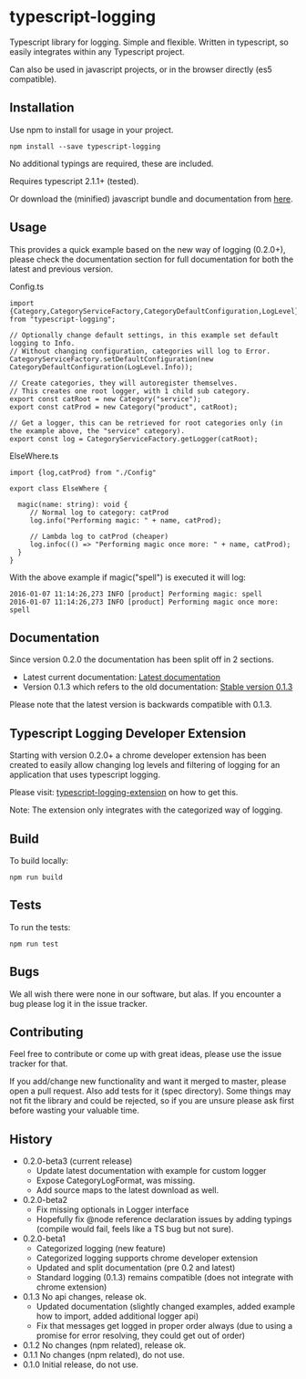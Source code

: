 # typescript-logging

Typescript library for logging. Simple and flexible.
Written in typescript, so easily integrates within any Typescript project.

Can also be used in javascript projects, or in the browser directly (es5 compatible).

## Installation

Use npm to install for usage in your project.

~~~
npm install --save typescript-logging
~~~
No additional typings are required, these are included.

Requires typescript 2.1.1+ (tested).

Or download the (minified) javascript bundle and documentation from [here](https://github.com/mreuvers/typescript-logging/tree/master/downloads/bundle/latest).

## Usage

This provides a quick example based on the new way of logging (0.2.0+), please check the documentation section for full documentation for both the latest and previous version.

Config.ts
~~~
import {Category,CategoryServiceFactory,CategoryDefaultConfiguration,LogLevel} from "typescript-logging";

// Optionally change default settings, in this example set default logging to Info.
// Without changing configuration, categories will log to Error.
CategoryServiceFactory.setDefaultConfiguration(new CategoryDefaultConfiguration(LogLevel.Info));

// Create categories, they will autoregister themselves.
// This creates one root logger, with 1 child sub category.
export const catRoot = new Category("service");
export const catProd = new Category("product", catRoot);

// Get a logger, this can be retrieved for root categories only (in the example above, the "service" category).
export const log = CategoryServiceFactory.getLogger(catRoot);
~~~

ElseWhere.ts
~~~
import {log,catProd} from "./Config"

export class ElseWhere {

  magic(name: string): void {
     // Normal log to category: catProd
     log.info("Performing magic: " + name, catProd);

     // Lambda log to catProd (cheaper)
     log.infoc(() => "Performing magic once more: " + name, catProd);
  }
}
~~~

With the above example if magic("spell") is executed it will log:
~~~
2016-01-07 11:14:26,273 INFO [product] Performing magic: spell
2016-01-07 11:14:26,273 INFO [product] Performing magic once more: spell
~~~

## Documentation

Since version 0.2.0 the documentation has been split off in 2 sections.
* Latest current documentation: [Latest documentation](docs/latest.md)
* Version 0.1.3 which refers to the old documentation: [Stable version 0.1.3](docs/stable_0.1.3.md)

Please note that the latest version is backwards compatible with 0.1.3.

## Typescript Logging Developer Extension

Starting with version 0.2.0+ a chrome developer extension has been created to easily allow changing log levels and filtering of logging for an application
that uses typescript logging.

Please visit: [typescript-logging-extension](https://github.com/mreuvers/typescript-logging-extension) on how to get this.

Note: The extension only integrates with the categorized way of logging.

## Build

To build locally:

~~~
npm run build
~~~

## Tests

To run the tests:

~~~
npm run test
~~~

## Bugs

We all wish there were none in our software, but alas. If you encounter a bug please log it in the issue tracker.

## Contributing

Feel free to contribute or come up with great ideas, please use the issue tracker for that.

If you add/change new functionality and want it merged to master, please open a pull request. Also add tests for it (spec directory).
Some things may not fit the library and could be rejected, so if you are unsure please ask first before wasting your valuable time.

## History
* 0.2.0-beta3 (current release)
  * Update latest documentation with example for custom logger
  * Expose CategoryLogFormat, was missing.
  * Add source maps to the latest download as well.
* 0.2.0-beta2
  * Fix missing optionals in Logger interface
  * Hopefully fix @node reference declaration issues by adding typings (compile would fail, feels like a TS bug but not sure).
* 0.2.0-beta1
  * Categorized logging (new feature)
  * Categorized logging supports chrome developer extension
  * Updated and split documentation (pre 0.2 and latest)
  * Standard logging (0.1.3) remains compatible (does not integrate with chrome extension)
* 0.1.3 No api changes, release ok.
  * Updated documentation (slightly changed examples, added example how to import, added additional logger api)
  * Fix that messages get logged in proper order always (due to using a promise for error resolving, they could get out of order)
* 0.1.2 No changes (npm related), release ok.
* 0.1.1 No changes (npm related), do not use.
* 0.1.0 Initial release, do not use.
